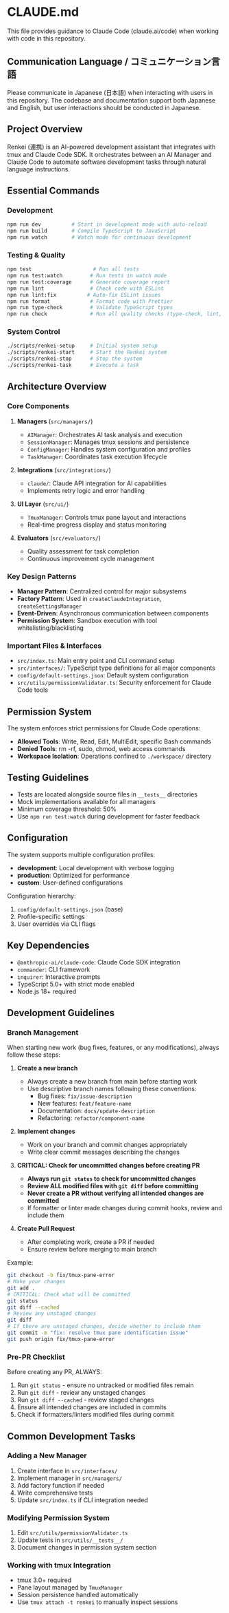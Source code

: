 # CLAUDE.md

This file provides guidance to Claude Code (claude.ai/code) when working with code in this repository.

## Communication Language / コミュニケーション言語

Please communicate in Japanese (日本語) when interacting with users in this repository. The codebase and documentation support both Japanese and English, but user interactions should be conducted in Japanese.

## Project Overview

Renkei (連携) is an AI-powered development assistant that integrates with tmux and Claude Code SDK. It orchestrates between an AI Manager and Claude Code to automate software development tasks through natural language instructions.

## Essential Commands

### Development
```bash
npm run dev          # Start in development mode with auto-reload
npm run build        # Compile TypeScript to JavaScript
npm run watch        # Watch mode for continuous development
```

### Testing & Quality
```bash
npm test                    # Run all tests
npm run test:watch         # Run tests in watch mode
npm run test:coverage      # Generate coverage report
npm run lint               # Check code with ESLint
npm run lint:fix          # Auto-fix ESLint issues
npm run format             # Format code with Prettier
npm run type-check         # Validate TypeScript types
npm run check              # Run all quality checks (type-check, lint, format, coverage)
```

### System Control
```bash
./scripts/renkei-setup     # Initial system setup
./scripts/renkei-start     # Start the Renkei system
./scripts/renkei-stop      # Stop the system
./scripts/renkei-task      # Execute a task
```

## Architecture Overview

### Core Components

1. **Managers** (`src/managers/`)
   - `AIManager`: Orchestrates AI task analysis and execution
   - `SessionManager`: Manages tmux sessions and persistence
   - `ConfigManager`: Handles system configuration and profiles
   - `TaskManager`: Coordinates task execution lifecycle

2. **Integrations** (`src/integrations/`)
   - `claude/`: Claude API integration for AI capabilities
   - Implements retry logic and error handling

3. **UI Layer** (`src/ui/`)
   - `TmuxManager`: Controls tmux pane layout and interactions
   - Real-time progress display and status monitoring

4. **Evaluators** (`src/evaluators/`)
   - Quality assessment for task completion
   - Continuous improvement cycle management

### Key Design Patterns

- **Manager Pattern**: Centralized control for major subsystems
- **Factory Pattern**: Used in `createClaudeIntegration`, `createSettingsManager`
- **Event-Driven**: Asynchronous communication between components
- **Permission System**: Sandbox execution with tool whitelisting/blacklisting

### Important Files & Interfaces

- `src/index.ts`: Main entry point and CLI command setup
- `src/interfaces/`: TypeScript type definitions for all major components
- `config/default-settings.json`: Default system configuration
- `src/utils/permissionValidator.ts`: Security enforcement for Claude Code tools

## Permission System

The system enforces strict permissions for Claude Code operations:
- **Allowed Tools**: Write, Read, Edit, MultiEdit, specific Bash commands
- **Denied Tools**: rm -rf, sudo, chmod, web access commands
- **Workspace Isolation**: Operations confined to `./workspace/` directory

## Testing Guidelines

- Tests are located alongside source files in `__tests__` directories
- Mock implementations available for all managers
- Minimum coverage threshold: 50%
- Use `npm run test:watch` during development for faster feedback

## Configuration

The system supports multiple configuration profiles:
- **development**: Local development with verbose logging
- **production**: Optimized for performance
- **custom**: User-defined configurations

Configuration hierarchy:
1. `config/default-settings.json` (base)
2. Profile-specific settings
3. User overrides via CLI flags

## Key Dependencies

- `@anthropic-ai/claude-code`: Claude Code SDK integration
- `commander`: CLI framework
- `inquirer`: Interactive prompts
- TypeScript 5.0+ with strict mode enabled
- Node.js 18+ required

## Development Guidelines

### Branch Management

When starting new work (bug fixes, features, or any modifications), always follow these steps:

1. **Create a new branch**
   - Always create a new branch from main before starting work
   - Use descriptive branch names following these conventions:
     - Bug fixes: `fix/issue-description`
     - New features: `feat/feature-name`
     - Documentation: `docs/update-description`
     - Refactoring: `refactor/component-name`

2. **Implement changes**
   - Work on your branch and commit changes appropriately
   - Write clear commit messages describing the changes

3. **CRITICAL: Check for uncommitted changes before creating PR**
   - **Always run `git status` to check for uncommitted changes**
   - **Review ALL modified files with `git diff` before committing**
   - **Never create a PR without verifying all intended changes are committed**
   - If formatter or linter made changes during commit hooks, review and include them

4. **Create Pull Request**
   - After completing work, create a PR if needed
   - Ensure review before merging to main branch

Example:
```bash
git checkout -b fix/tmux-pane-error
# Make your changes
git add .
# CRITICAL: Check what will be committed
git status
git diff --cached
# Review any unstaged changes
git diff
# If there are unstaged changes, decide whether to include them
git commit -m "fix: resolve tmux pane identification issue"
git push origin fix/tmux-pane-error
```

### Pre-PR Checklist
Before creating any PR, ALWAYS:
1. Run `git status` - ensure no untracked or modified files remain
2. Run `git diff` - review any unstaged changes
3. Run `git diff --cached` - review staged changes
4. Ensure all intended changes are included in commits
5. Check if formatters/linters modified files during commit

## Common Development Tasks

### Adding a New Manager
1. Create interface in `src/interfaces/`
2. Implement manager in `src/managers/`
3. Add factory function if needed
4. Write comprehensive tests
5. Update `src/index.ts` if CLI integration needed

### Modifying Permission System
1. Edit `src/utils/permissionValidator.ts`
2. Update tests in `src/utils/__tests__/`
3. Document changes in permission system section

### Working with tmux Integration
- tmux 3.0+ required
- Pane layout managed by `TmuxManager`
- Session persistence handled automatically
- Use `tmux attach -t renkei` to manually inspect sessions